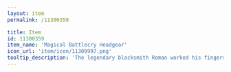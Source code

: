 ```yaml
---
layout: item
permalink: /11300359

title: Item
id: 11300359
item_name: 'Magical Battlecry Headgear'
icon_url: 'item/icon/11309997.png'
tooltip_description: 'The legendary blacksmith Roman worked his fingers to the bone creating this hat for Wizards competing in the arena. It''s imbued with a special reagent that helps the wearer resist magic attacks.'
---
```

